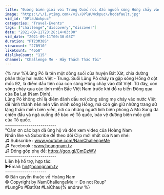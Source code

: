 ```yaml
---
title: "Đường biên giới với Trung Quốc nơi đầu nguồn sông Hồng chảy vào Việt Nam"
image: "https:\/\/i.ytimg.com\/vi\/DPlaUWxkpuc\/hqdefault.jpg"
vid_id: "DPlaUWxkpuc"
categories: "Travel-Events"
tags: ["challenge","discovery","discover"]
date: "2021-09-11T20:28:14+03:00"
vid_date: "2021-09-11T00:30:03Z"
duration: "PT23M38S"
viewcount: "270910"
likeCount: "4658"
dislikeCount: "115"
channel: "Challenge Me - Hãy Thách Thức Tôi"
---
```

{% raw %}Lũng Pô là tên một dòng suối của huyện Bát Xát, chia đường phân thủy hai nước Việt - Trung. Suối Lũng Pô chảy ra gặp sông Hồng ở cột mốc 92, là điểm đầu tiên của con sông Hồng chảy vào đất Việt. Từ đây, con sông chảy qua các tỉnh miền Bắc Việt Nam trước khi đổ ra biển Đông qua cửa Ba Lạt (Nam Định). <br />Lũng Pô không chỉ là điểm đánh dấu nơi dòng sông mẹ chảy vào nước Việt để hình thành nên nền văn minh sông Hồng, mà còn gìn giữ những trang sử lặng thầm miền biên viễn, nơi có những người lính biên phòng A Mú Sung đã chiến đấu và ngã xuống để bảo vệ Tổ quốc, bảo vệ đường biên mốc giới của Tổ quốc.  <br />--------------------------<br />&quot;Cảm ơn các bạn đã ủng hộ và đón xem video của Hoàng Nam<br />Nhấn like và Subcribe để theo dõi Clip mới nhất của Nam nhé:<br />♫ Subscribe : www.youtube.com/NamChallengeMe<br />♫ Facebook : www.hoangnam.tv<br />♫ Đóng góp phụ đề: <a rel="nofollow" target="blank" href="https://goo.gl/CmDzWV">https://goo.gl/CmDzWV</a><br />--------------------------<br />Liên hệ hỗ trợ, hợp tác:<br />►Email: hn@hoangnam.tv<br />---------------------<br />© Bản quyền thuộc về Hoàng Nam<br />© Copyright by NamChallengeMe ☞ Do not Reup&quot;<br />#LungPo #BatXat #LaiChau{% endraw %}
